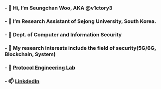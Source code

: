 ### - 👋 Hi, I’m Seungchan Woo, AKA @v1ctory3 
### - 👀 I’m Research Assistant of Sejong University, South Korea.
### - 🌟 Dept. of Computer and Information Security
### - 🌱 My research interests include the field of security(5G/6G, Blockchain, System)  
### - 💞️ [Protocol Engineering Lab](https://pel.sejong.ac.kr/wordpress/)
### - 📫 [LinkdedIn](https://www.linkedin.com/in/seungchan-woo/)

<!---
v1ctory3/v1ctory3 is a ✨ special ✨ repository because its `README.md` (this file) appears on your GitHub profile.
You can click the Preview link to take a look at your changes.
--->
